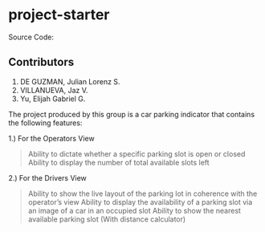 # project-starter

Source Code: 

## Contributors

1. DE GUZMAN, Julian Lorenz S. 
2. VILLANUEVA, Jaz V. 
3. Yu, Elijah Gabriel G. 


The project produced by this group is a car parking indicator that contains the following features: 

1.) For the Operators View
> Ability to dictate whether a specific parking slot is open or closed
> Ability to display the number of total available slots left 

2.) For the Drivers View 
> Ability to show the live layout of the parking lot in coherence with the operator’s view
> Ability to display the availability of a parking slot via an image of a car in an occupied slot
> Ability to show the nearest available parking slot (With distance calculator) 



